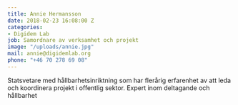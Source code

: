 ```yaml
---
title: Annie Hermansson
date: 2018-02-23 16:08:00 Z
categories:
- Digidem Lab
job: Samordnare av verksamhet och projekt
image: "/uploads/annie.jpg"
mail: annie@digidemlab.org
phone: "+46 70 278 69 08"
---
```


Statsvetare med hållbarhetsinriktning som har flerårig erfarenhet av att leda och koordinera projekt i offentlig sektor. Expert inom deltagande och hållbarhet
